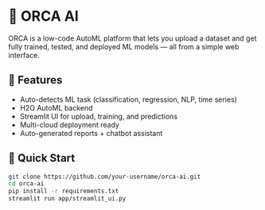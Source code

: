 # 🐳 ORCA AI

ORCA is a low-code AutoML platform that lets you upload a dataset and get fully trained, tested, and deployed ML models — all from a simple web interface.

## 🔧 Features
- Auto-detects ML task (classification, regression, NLP, time series)
- H2O AutoML backend
- Streamlit UI for upload, training, and predictions
- Multi-cloud deployment ready
- Auto-generated reports + chatbot assistant

## 🚀 Quick Start
```bash
git clone https://github.com/your-username/orca-ai.git
cd orca-ai
pip install -r requirements.txt
streamlit run app/streamlit_ui.py
